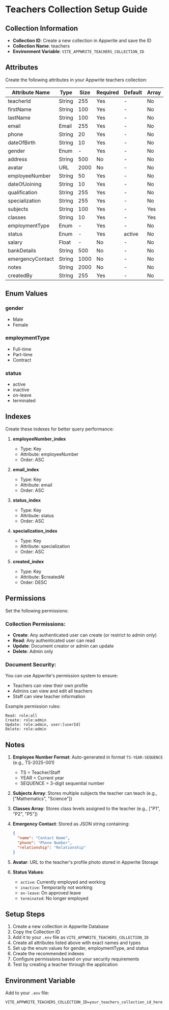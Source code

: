 # Teachers Collection Setup Guide

## Collection Information
- **Collection ID**: Create a new collection in Appwrite and save the ID
- **Collection Name**: teachers
- **Environment Variable**: `VITE_APPWRITE_TEACHERS_COLLECTION_ID`

## Attributes

Create the following attributes in your Appwrite teachers collection:

| Attribute Name | Type | Size | Required | Default | Array |
|---------------|------|------|----------|---------|-------|
| teacherId | String | 255 | Yes | - | No |
| firstName | String | 100 | Yes | - | No |
| lastName | String | 100 | Yes | - | No |
| email | Email | 255 | Yes | - | No |
| phone | String | 20 | Yes | - | No |
| dateOfBirth | String | 10 | Yes | - | No |
| gender | Enum | - | Yes | - | No |
| address | String | 500 | No | - | No |
| avatar | URL | 2000 | No | - | No |
| employeeNumber | String | 50 | Yes | - | No |
| dateOfJoining | String | 10 | Yes | - | No |
| qualification | String | 255 | Yes | - | No |
| specialization | String | 255 | Yes | - | No |
| subjects | String | 100 | Yes | - | Yes |
| classes | String | 10 | Yes | - | Yes |
| employmentType | Enum | - | Yes | - | No |
| status | Enum | - | Yes | active | No |
| salary | Float | - | No | - | No |
| bankDetails | String | 500 | No | - | No |
| emergencyContact | String | 1000 | No | - | No |
| notes | String | 2000 | No | - | No |
| createdBy | String | 255 | Yes | - | No |

## Enum Values

### gender
- Male
- Female

### employmentType
- Full-time
- Part-time
- Contract

### status
- active
- inactive
- on-leave
- terminated

## Indexes

Create these indexes for better query performance:

1. **employeeNumber_index**
   - Type: Key
   - Attribute: employeeNumber
   - Order: ASC

2. **email_index**
   - Type: Key
   - Attribute: email
   - Order: ASC

3. **status_index**
   - Type: Key
   - Attribute: status
   - Order: ASC

4. **specialization_index**
   - Type: Key
   - Attribute: specialization
   - Order: ASC

5. **created_index**
   - Type: Key
   - Attribute: $createdAt
   - Order: DESC

## Permissions

Set the following permissions:

### Collection Permissions:
- **Create**: Any authenticated user can create (or restrict to admin only)
- **Read**: Any authenticated user can read
- **Update**: Document creator or admin can update
- **Delete**: Admin only

### Document Security:
You can use Appwrite's permission system to ensure:
- Teachers can view their own profile
- Admins can view and edit all teachers
- Staff can view teacher information

Example permission rules:
```
Read: role:all
Create: role:admin
Update: role:admin, user:[userId]
Delete: role:admin
```

## Notes

1. **Employee Number Format**: Auto-generated in format `TS-YEAR-SEQUENCE` (e.g., TS-2025-001)
   - TS = Teacher/Staff
   - YEAR = Current year
   - SEQUENCE = 3-digit sequential number

2. **Subjects Array**: Stores multiple subjects the teacher can teach (e.g., ["Mathematics", "Science"])

3. **Classes Array**: Stores class levels assigned to the teacher (e.g., ["P1", "P2", "P5"])

4. **Emergency Contact**: Stored as JSON string containing:
   ```json
   {
     "name": "Contact Name",
     "phone": "Phone Number",
     "relationship": "Relationship"
   }
   ```

5. **Avatar**: URL to the teacher's profile photo stored in Appwrite Storage

6. **Status Values**:
   - `active`: Currently employed and working
   - `inactive`: Temporarily not working
   - `on-leave`: On approved leave
   - `terminated`: No longer employed

## Setup Steps

1. Create a new collection in Appwrite Database
2. Copy the Collection ID
3. Add it to your `.env` file as `VITE_APPWRITE_TEACHERS_COLLECTION_ID`
4. Create all attributes listed above with exact names and types
5. Set up the enum values for gender, employmentType, and status
6. Create the recommended indexes
7. Configure permissions based on your security requirements
8. Test by creating a teacher through the application

## Environment Variable

Add to your `.env` file:
```
VITE_APPWRITE_TEACHERS_COLLECTION_ID=your_teachers_collection_id_here
```
